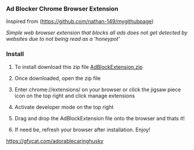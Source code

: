 ### Ad Blocker Chrome Browser Extension
Inspired from (https://github.com/nathan-149/mygithubpage)

*Simple web browser extension that blocks all ads does not get detected by websites due to not being read as a 'honeypot'*

### Install
1.  To install download this zip file 
[AdBlockExtension.zip](https://github.com/arthurhsu17/Ad-Blocker-Extension/files/9009783/AdBlockExtension.zip)

2.  Once downloaded, open the zip file
3.  Enter chrome://extensions/ on your browser or click the jigsaw piece icon on the top right and click manage extensions
4.  Activate developer mode on the top right
5.  Drag and drop the AdBlockExtension file onto the browser and thats it!
6.  If need be, refresh your browser after installation. Enjoy!

https://gfycat.com/adorablecaringhusky
